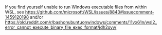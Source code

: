 If you find yourself unable to run Windows executable files from within WSL, see
https://github.com/microsoft/WSL/issues/8843#issuecomment-1459120198
and/or https://old.reddit.com/r/bashonubuntuonwindows/comments/11vx61n/wsl2_error_cannot_execute_binary_file_exec_format/jdh2ovy/
